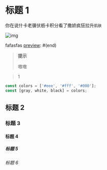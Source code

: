[title]: #(标题1)
[tag]: #(标签,JavaScript,tag1)
[preview]: #(start)

# 标题 1

你在说什卡老骥伏枥卡积分看了撒娇疯狂拉升`肌肤`

![img](img/test.png)

fafasfas
[preview]: #(end)

> **提示**
>
> 嗷嗷

> 1

```js
const colors = ['#eee', '#fff', '#000'];
const [gray, white, black] = colors;
```


## 标题 2

### 标题 3

#### 标题 4

##### 标题 5

###### 标题 6
